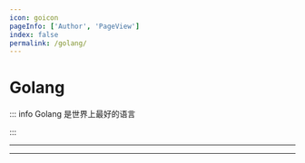 ```yaml
---
icon: goicon
pageInfo: ['Author', 'PageView']
index: false
permalink: /golang/
---
```


# Golang

::: info Golang 是世界上最好的语言

:::

---

<Catalog base='/golang/' />

---
